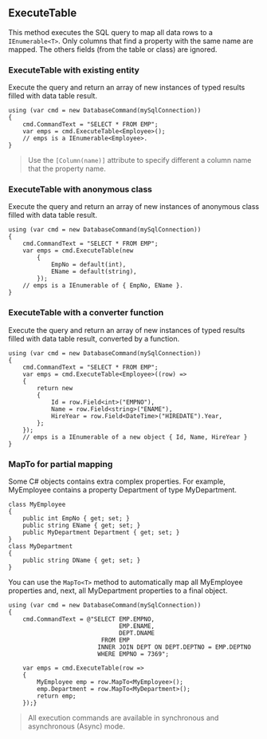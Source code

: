 ## ExecuteTable

This method executes the SQL query to map all data rows to a `IEnumerable<T>`.
Only columns that find a property with the same name are mapped. 
The others fields (from the table or class) are ignored.

### ExecuteTable with existing entity

Execute the query and return an array of new instances of typed results 
filled with data table result.

```CSharp
using (var cmd = new DatabaseCommand(mySqlConnection))
{
    cmd.CommandText = "SELECT * FROM EMP";
    var emps = cmd.ExecuteTable<Employee>();
    // emps is a IEnumerable<Employee>.
}
```

> Use the `[Column(name)]` attribute to specify different a column name that the property name. 

### ExecuteTable with anonymous class

Execute the query and return an array of new instances of anonymous class 
filled with data table result.

```CSharp
using (var cmd = new DatabaseCommand(mySqlConnection))
{
    cmd.CommandText = "SELECT * FROM EMP";
    var emps = cmd.ExecuteTable(new
        {
            EmpNo = default(int),
            EName = default(string),
        });
    // emps is a IEnumerable of { EmpNo, EName }.
}
```

### ExecuteTable with a converter function

Execute the query and return an array of new instances of typed results 
filled with data table result, converted by a function.

```CSharp
using (var cmd = new DatabaseCommand(mySqlConnection))
{
    cmd.CommandText = "SELECT * FROM EMP";
    var emps = cmd.ExecuteTable<Employee>((row) => 
    {
        return new
        {
            Id = row.Field<int>("EMPNO"),
            Name = row.Field<string>("ENAME"),
            HireYear = row.Field<DateTime>("HIREDATE").Year,
        };
    });
    // emps is a IEnumerable of a new object { Id, Name, HireYear }
}
```

### MapTo for partial mapping

Some C# objects contains extra complex properties. 
For example, MyEmployee contains a property Department of type MyDepartment.

```CSharp
class MyEmployee
{
    public int EmpNo { get; set; }
    public string EName { get; set; }
    public MyDepartment Department { get; set; }
}
class MyDepartment
{
    public string DName { get; set; }
}
```

You can use the `MapTo<T>` method to automatically map all MyEmployee properties and, next, all MyDepartment properties to a final object.

```CSharp
using (var cmd = new DatabaseCommand(mySqlConnection))
{
    cmd.CommandText = @"SELECT EMP.EMPNO,
                               EMP.ENAME,                                         
                               DEPT.DNAME
                          FROM EMP 
                         INNER JOIN DEPT ON DEPT.DEPTNO = EMP.DEPTNO
                         WHERE EMPNO = 7369";

    var emps = cmd.ExecuteTable(row => 
    {
        MyEmployee emp = row.MapTo<MyEmployee>();
        emp.Department = row.MapTo<MyDepartment>();
        return emp;
    });}
```

> All execution commands are available in synchronous and asynchronous (Async) mode.